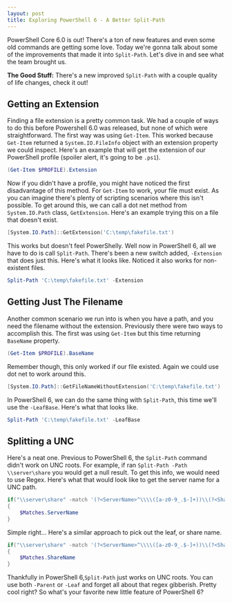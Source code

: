```yaml
---
layout: post
title: Exploring PowerShell 6 - A Better Split-Path
---
```

PowerShell Core 6.0 is out!
There's a ton of new features and even some old commands are getting some love.
Today we're gonna talk about some of the improvements that made it into ```Split-Path```.
Let's dive in and see what the team brought us.

**The Good Stuff:**
There's a new improved ```Split-Path``` with a couple quality of life changes, check it out!
<!-- more -->

## Getting an Extension

Finding a file extension is a pretty common task.
We had a couple of ways to do this before Powershell 6.0 was released, but none of which were straightforward.
The first way was using ```Get-Item```.
This worked because ```Get-Item``` returned a ```System.IO.FileInfo``` object with an extension property we could inspect.
Here's an example that will get the extension of our PowerShell profile (spoiler alert, it's going to be ```.ps1```).

```powershell
(Get-Item $PROFILE).Extension
```

Now if you didn't have a profile, you might have noticed the first disadvantage of this method.
For ```Get-Item``` to work, your file must exist.
As you can imagine there's plenty of scripting scenarios where this isn't possible.
To get around this, we can call a dot net method from ```System.IO.Path``` class, ```GetExtension```.
Here's an example trying this on a file that doesn't exist.

```powershell
[System.IO.Path]::GetExtension('C:\temp\fakefile.txt')
```

This works but doesn't feel PowerShelly.
Well now in PowerShell 6, all we have to do is call ```Split-Path```.
There's been a new switch added, ```-Extension``` that does just this.
Here's what it looks like.
Noticed it also works for non-existent files.

```powershell
Split-Path 'C:\temp\fakefile.txt' -Extension
```

## Getting Just The Filename

Another common scenario we run into is when you have a path, and you need the filename without the extension.
Previously there were two ways to accomplish this.
The first was using ```Get-Item``` but this time returning ```BaseName``` property.

```powershell
(Get-Item $PROFILE).BaseName
```

Remember though, this only worked if our file existed.
Again we could use dot net to work around this.

```powershell
[System.IO.Path]::GetFileNameWithoutExtension('C:\temp\fakefile.txt')
```

In PowerShell 6, we can do the same thing with ```Split-Path```, this time we'll use the ```-LeafBase```.
Here's what that looks like.

```powershell
Split-Path 'C:\temp\fakefile.txt' -LeafBase
```

## Splitting a UNC

Here's a neat one.
Previous to PowerShell 6, the ```Split-Path``` command didn't work on UNC roots.
For example, if ran ```Split-Path -Path \\server\share``` you would get a null result.
To get this info, we would need to use Regex.
Here's what that would look like to get the server name for a UNC path.

```powershell
if("\\server\share" -match '(?<ServerName>^\\\\([a-z0-9_.$-]+))\\(?<ShareName>([a-z0-9_.$-]+))')
{
    $Matches.ServerName
}
```

Simple right...
Here's a similar approach to pick out the leaf, or share name.

```powershell
if("\\server\share" -match '(?<ServerName>^\\\\([a-z0-9_.$-]+))\\(?<ShareName>([a-z0-9_.$-]+))')
{
    $Matches.ShareName
}
```

Thankfully in PowerShell 6,```Split-Path``` just works on UNC roots.
You can use both ```-Parent``` or ```-Leaf``` and forget all about that regex gibberish.
Pretty cool right?
So what's your favorite new little feature of PowerShell 6?
